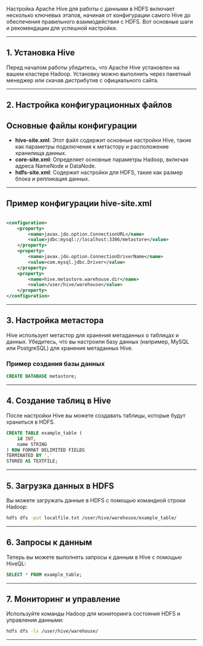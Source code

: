 
Настройка Apache Hive для работы с данными в HDFS включает несколько ключевых этапов, начиная от конфигурации самого Hive до обеспечения правильного взаимодействия с HDFS. Вот основные шаги и рекомендации для успешной настройки.

---
## 1. Установка Hive

Перед началом работы убедитесь, что Apache Hive установлен на вашем кластере Hadoop. Установку можно выполнить через пакетный менеджер или скачав дистрибутив с официального сайта.

---
## 2. Настройка конфигурационных файлов

## Основные файлы конфигурации

- **hive-site.xml**: Этот файл содержит основные настройки Hive, такие как параметры подключения к метастору и расположение хранилища данных.
- **core-site.xml**: Определяет основные параметры Hadoop, включая адреса NameNode и DataNode.
- **hdfs-site.xml**: Содержит настройки для HDFS, такие как размер блока и репликация данных.

---
## Пример конфигурации hive-site.xml

```xml

<configuration>     
	<property>        
		<name>javax.jdo.option.ConnectionURL</name>   
		<value>jdbc:mysql://localhost:3306/metastore</value>    
	</property>    
	<property>        
		<name>javax.jdo.option.ConnectionDriverName</name>
		<value>com.mysql.jdbc.Driver</value>    
	</property>    
	<property>        
		<name>hive.metastore.warehouse.dir</name>
		<value>/user/hive/warehouse</value>    
	</property> 
</configuration>
```
---

## 3. Настройка метастора

Hive использует метастор для хранения метаданных о таблицах и данных. Убедитесь, что вы настроили базу данных (например, MySQL или PostgreSQL) для хранения метаданных Hive.

### Пример создания базы данных

```sql
CREATE DATABASE metastore;
```
---

## 4. Создание таблиц в Hive

После настройки Hive вы можете создавать таблицы, которые будут храниться в HDFS. 

```sql
CREATE TABLE example_table (
	id INT,    
	name STRING 
) ROW FORMAT DELIMITED FIELDS 
TERMINATED BY ',' 
STORED AS TEXTFILE;
```
---
## 5. Загрузка данных в HDFS

Вы можете загружать данные в HDFS с помощью командной строки Hadoop:

```bash
hdfs dfs -put localfile.txt /user/hive/warehouse/example_table/
```
---
## 6. Запросы к данным

Теперь вы можете выполнять запросы к данным в Hive с помощью HiveQL:

```sql
SELECT * FROM example_table;
```
---
## 7. Мониторинг и управление

Используйте команды Hadoop для мониторинга состояния HDFS и управления данными:

```bash
hdfs dfs -ls /user/hive/warehouse/
```
---

